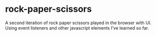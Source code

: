 # rock-paper-scissors
A second iteration of rock paper scissors played in the browser with UI. Using event listeners and other javascript elements I've learned so far.